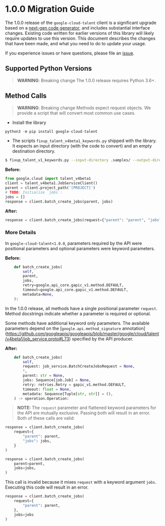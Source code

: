 # 1.0.0 Migration Guide

The 1.0.0 release of the `google-cloud-talent` client is a significant upgrade based on a [next-gen code generator](https://github.com/googleapis/gapic-generator-python), and includes substantial interface changes. Existing code written for earlier versions of this library will likely require updates to use this version. This document describes the changes that have been made, and what you need to do to update your usage.

If you experience issues or have questions, please file an [issue](https://github.com/googleapis/python-talent/issues).

## Supported Python Versions

> **WARNING**: Breaking change
The 1.0.0 release requires Python 3.6+.

## Method Calls

> **WARNING**: Breaking change
Methods expect request objects. We provide a script that will convert most common use cases.
* Install the library
```py
python3 -m pip install google-cloud-talent
```

* The scripts `fixup_talent_v4beta1_keywords.py` shipped with the library. It expects
an input directory (with the code to convert) and an empty destination directory.

```sh
$ fixup_talent_v1_keywords.py --input-directory .samples/ --output-directory samples/
```

**Before:**
```py
from google.cloud import talent_v4beta1
client = talent_v4beta1.JobServiceClient()
parent = client.project_path('[PROJECT]')
# TODO: Initialize `jobs`:
jobs = []
response = client.batch_create_jobs(parent, jobs)
```

**After:**
```py
response = client.batch_create_jobs(request={"parent": "parent", "jobs": []})
```

### More Details

In `google-cloud-talent<1.0.0`, parameters required by the API were positional parameters and optional parameters were keyword parameters.

**Before:**
```py
    def batch_create_jobs(
        self,
        parent,
        jobs,
        retry=google.api_core.gapic_v1.method.DEFAULT,
        timeout=google.api_core.gapic_v1.method.DEFAULT,
        metadata=None,
    ):
```

In the 1.0.0 release, all methods have a single positional parameter `request`. Method docstrings indicate whether a parameter is required or optional.

Some methods have additional keyword only parameters. The available parameters depend on the [`google.api.method_signature` annotation] (https://github.com/googleapis/googleapis/blob/master/google/cloud/talent/v4beta1/job_service.proto#L73) specified by the API producer.


**After:**
```py
    def batch_create_jobs(
        self,
        request: job_service.BatchCreateJobsRequest = None,
        *,
        parent: str = None,
        jobs: Sequence[job.Job] = None,
        retry: retries.Retry = gapic_v1.method.DEFAULT,
        timeout: float = None,
        metadata: Sequence[Tuple[str, str]] = (),
    ) -> operation.Operation:
```

> **NOTE:** The `request` parameter and flattened keyword parameters for the API are mutually exclusive.
> Passing both will result in an error.
Both of these calls are valid:
```py
response = client.batch_create_jobs(
    request={
        "parent": parent,
        "jobs": jobs,
    }
)
```

```py
response = client.batch_create_jobs(
    parent=parent,
    jobs=jobs,
)
```

This call is invalid because it mixes `request` with a keyword argument `jobs`. Executing this code will result in an error.

```py
response = client.batch_create_jobs(
    request={
        "parent": parent,
    },
    jobs=jobs
)
```